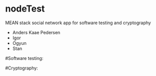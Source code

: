 # nodeTest

MEAN stack social network app for software testing and cryptography


* Anders Kaae Pedersen
* Igor
* Ogyun
* Stan 

#Software testing:

#Cryptography:
